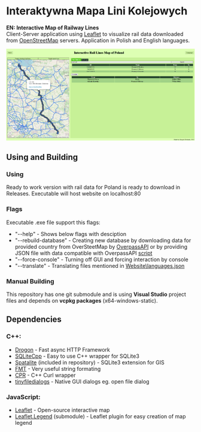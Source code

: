 # Interaktywna Mapa Lini Kolejowych
**EN: Interactive Map of Railway Lines**  
Client-Server application using [Leaflet](https://leafletjs.com/)
to visualize rail data downloaded from [OpenStreetMap](https://www.openstreetmap.org/) servers.
Application in Polish and English languages.

![screenshot](https://raw.githubusercontent.com/Kacperos155/Mapa-Lini-Kolejowych/master/2022-06-14.png)

## Using and Building
### Using
Ready to work version with rail data for Poland is ready to download in Releases.
Executable will host website on localhost:80

### Flags  
Executable .exe file support this flags:
- "--help" - Shows below flags with desciption
- "--rebuild-database" - Creating new database by downloading data for provided country from OverSteetMap by [OverpassAPI](http://overpass-api.de/)
 or by providing JSON file with data compatible with OverpassAPI [script](https://github.com/Kacperos155/Mapa-Lini-Kolejowych/blob/master/Mapa%20lini%20kolejowych/Overpass%20data/Overpass%20query.overpassql)
- "--force-console" - Turning off GUI and forcing interaction by console
- "--translate" - Translating files mentioned in [Website\languages.json](https://github.com/Kacperos155/Mapa-Lini-Kolejowych/blob/master/Mapa%20lini%20kolejowych/Website/languages.json)

### Manual Building
This repository has one git submodule and is using **Visual Studio** project files and depends on **vcpkg packages** (x64-windows-static).

## Dependencies
### C++:
- [Drogon](https://github.com/drogonframework/drogon) - Fast async HTTP Framework
- [SQLiteCpp](https://github.com/SRombauts/SQLiteCpp) - Easy to use C++ wrapper for SQLite3
- [Spatalite](https://www.gaia-gis.it/fossil/libspatialite/index) (included in repository) - SQLite3 extension for GIS
- [FMT](https://github.com/fmtlib/fmt) - Very useful string formating
- [CPR](https://github.com/libcpr/cpr) - C++ Curl wrapper
- [tinyfiledialogs](https://github.com/native-toolkit/tinyfiledialogs) - Native GUI dialogs eg. open file dialog
### JavaScript:
- [Leaflet](https://leafletjs.com/) - Open-source interactive map
- [Leaflet.Legend](https://github.com/ptma/Leaflet.Legend) (submodule) - Leaflet plugin for easy creation of map legend